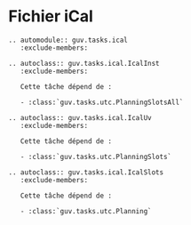 # Fichier iCal

```{eval-rst}
.. automodule:: guv.tasks.ical
   :exclude-members:
```

```{eval-rst}
.. autoclass:: guv.tasks.ical.IcalInst
   :exclude-members:

   Cette tâche dépend de :

   - :class:`guv.tasks.utc.PlanningSlotsAll`
```

```{eval-rst}
.. autoclass:: guv.tasks.ical.IcalUv
   :exclude-members:

   Cette tâche dépend de :

   - :class:`guv.tasks.utc.PlanningSlots`
```

```{eval-rst}
.. autoclass:: guv.tasks.ical.IcalSlots
   :exclude-members:

   Cette tâche dépend de :

   - :class:`guv.tasks.utc.Planning`
```
